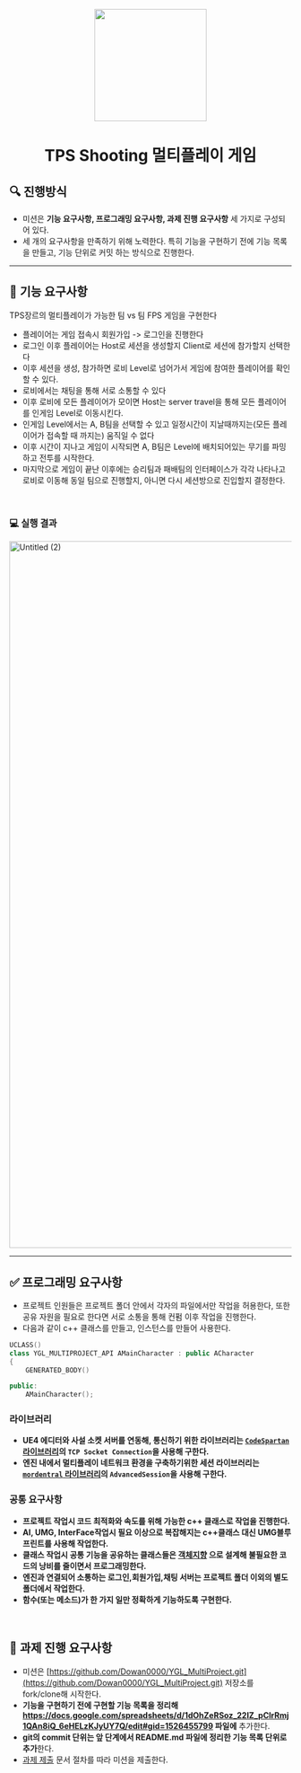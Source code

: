 <p align="middle" >

 <img width="200px;" src = "https://user-images.githubusercontent.com/106827197/209891837-2d6620d6-cf61-4ce3-b7e7-6ba2422765be.png"/>

</p>
<h1 align="middle">TPS Shooting 멀티플레이 게임</h1>



## 🔍 진행방식

- 미션은 **기능 요구사항, 프로그래밍 요구사항, 과제 진행 요구사항** 세 가지로 구성되어 있다.
- 세 개의 요구사항을 만족하기 위해 노력한다. 특히 기능을 구현하기 전에 기능 목록을 만들고, 기능 단위로 커밋 하는 방식으로 진행한다.

---
## 🎯 기능 요구사항
TPS장르의 멀티플레이가 가능한 팀 vs 팀 FPS 게임을 구현한다

- 플레이어는 게임 접속시 회원가입 -> 로그인을 진행한다
- 로그인 이후 플레이어는 Host로 세션을 생성할지 Client로 세션에 참가할지 선택한다
- 이후 세션을 생성, 참가하면 로비 Level로 넘어가서 게임에 참여한 플레이어를 확인할 수 있다.
- 로비에서는 채팅을 통해 서로 소통할 수 있다
- 이후 로비에 모든 플레이어가 모이면 Host는 server travel을 통해 모든 플레이어를 인게임 Level로 이동시킨다.
- 인게임 Level에서는 A, B팀을 선택할 수 있고 일정시간이 지날때까지는(모든 플레이어가 접속할 때 까지는) 움직일 수 없다
- 이후 시간이 지나고 게임이 시작되면 A, B팀은 Level에 배치되어있는 무기를 파밍하고 전투를 시작한다.
- 마지막으로 게임이 끝난 이후에는 승리팀과 패배팀의 인터페이스가 각각 나타나고 로비로 이동해 동일 팀으로 진행할지, 아니면 다시 세션방으로 진입할지 결정한다.

<br>

### 💻 실행 결과

<img width="1259" alt="Untitled (2)" src="https://user-images.githubusercontent.com/106827197/209893043-d182ab50-af11-45b7-99ea-76b472d0eafc.png">

<br>

---
## ✅ 프로그래밍 요구사항
- 프로젝트 인원들은 프로젝트 폴더 안에서 각자의 파일에서만 작업을 허용한다, 또한 공유 자원을 필요로 한다면 서로 소통을 통해 컨펌 이후 작업을 진행한다. 
- 다음과 같이 c++ 클래스를 만들고, 인스턴스를 만들어 사용한다.
```c++
UCLASS()
class YGL_MULTIPROJECT_API AMainCharacter : public ACharacter
{
	GENERATED_BODY()

public:
	AMainCharacter();

```
### 라이브러리
- **UE4 에디터와 사설 소켓 서버를 연동해, 통신하기 위한 라이브러리는 [`CodeSpartan` 라이브러리](https://github.com/CodeSpartan/UE4TcpSocketPlugin.git)의 `TCP Socket Connection`을 사용해 구한다.**
- **엔진 내에서 멀티플레이 네트워크 환경을 구축하기위한 세션 라이브러리는 [`mordentral` 라이브러리](https://github.com/mordentral/AdvancedSessionsPlugin.git)의 `AdvancedSession`을 사용해 구한다.**
  

### 공통 요구사항

- **프로젝트 작업시 코드 최적화와 속도를 위해 가능한 c++ 클래스로 작업을 진행한다.**
- **AI, UMG, InterFace작업시 필요 이상으로 복잡해지는 c++클래스 대신 UMG블루프린트를 사용해 작업한다.**
- **클래스 작업시 공통 기능을 공유하는 클래스들은 [객체지향](https://docs.unrealengine.com/4.26/ko/ProgrammingAndScripting/ClassCreation/) 으로 설계해 불필요한 코드의 낭비를 줄이면서 프로그래밍한다.**
- **엔진과 연결되어 소통하는 로그인,회원가입,채팅 서버는 프로젝트 폴더 이외의 별도 폴더에서 작업한다.**
- **함수(또는 메소드)가 한 가지 일만 정확하게 기능하도록 구현한다.**

<br>

## 📝 과제 진행 요구사항

- 미션은 [https://github.com/Dowan0000/YGL_MultiProject.git](https://github.com/Dowan0000/YGL_MultiProject.git) 저장소를 fork/clone해 시작한다.
- **기능을 구현하기 전에 구현할 기능 목록을 정리해 https://docs.google.com/spreadsheets/d/1dOhZeRSoz_22IZ_pClrRmj1QAn8iQ_6eHELzKJyUY7Q/edit#gid=1526455799 파일에** 추가한다.
- **git의 commit 단위는 앞 단계에서 README.md 파일에 정리한 기능 목록 단위로 추가**한다.
- [과제 제출](https://docs.google.com/spreadsheets/d/1dOhZeRSoz_22IZ_pClrRmj1QAn8iQ_6eHELzKJyUY7Q/edit#gid=1526455799) 문서 절차를 따라 미션을 제출한다.
